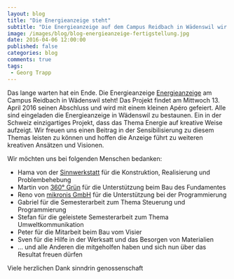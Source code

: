 ```yaml
---
layout: blog
title: "Die Energieanzeige steht"
subtitle: "Die Energieanzeige auf dem Campus Reidbach in Wädenswil wir eingeweiht"
image: /images/blog/blog-energieanzeige-fertigstellung.jpg
date: 2016-04-06 12:00:00
published: false
categories: blog
comments: true
tags:
 - Georg Trapp
---
```


Das lange warten hat ein Ende. Die Energieanzeige [Energieanzeige][ez] am Campus Reidbach in Wädenswil steht! Das Projekt findet am Mittwoch 13. April 2016 seinen Abschluss und wird mit einem kleinen Apéro gefeiert. Alle sind eingeladen die Energieanzeige in Wädenswil zu bestaunen. Ein in der Schweiz einzigartiges Projekt, dass das Thema Energie auf kreative Weise aufzeigt. Wir freuen uns einen Beitrag in der Sensibilisierung zu diesem Themas leisten zu können und hoffen die Anzeige führt zu weiteren kreativen Ansätzen und Visionen.


Wir möchten uns bei folgenden Menschen bedanken:

* Hama von der [Sinnwerkstatt][sw] für die Konstruktion, Realisierung und Problembehebung
* Martin von [360° Grün][3g] für die Unterstützung beim Bau des Fundamentes
* Reno von [mikronis GmbH][mi] für die Unterstützung bei der Programmierung
* Gabriel für die Semesterarbeit zum Thema Steuerung und Programmierung 
* Stefan für die geleistete Semesterarbeit zum Thema Umweltkommunikation
* Peter für die Mitarbeit beim Bau vom Visier
* Sven für die Hilfe in der Werksatt und das Besorgen von Materialien
* ... und alle Anderen die mitgeholfen haben und sich nun über das Resultat freuen dürfen

Viele herzlichen Dank
sinndrin genossenschaft

[ez]: /angebote/energie/energieanzeigen/
[sw]: http://sinnwerkstatt.ch/
[3g]: http://www.360gradgruen.ch
[mi]: http://www.mikronis.ch/
